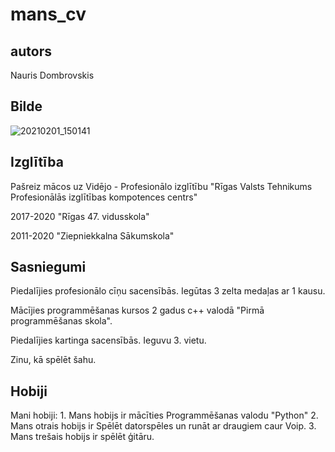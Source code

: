 # mans_cv

## autors
Nauris Dombrovskis

## Bilde
![20210201_150141](https://user-images.githubusercontent.com/78017805/106465319-7b3ce500-64a2-11eb-9e38-5852e59224d2.jpg)



## Izglītība

Pašreiz mācos uz Vidējo - Profesionālo izglītību "Rīgas Valsts Tehnikums Profesionālās izglītības kompotences centrs"

2017-2020 "Rīgas 47. vidusskola"

2011-2020 "Ziepniekkalna Sākumskola"

## Sasniegumi

Piedalījies profesionālo cīņu sacensībās. Iegūtas 3 zelta medaļas ar 1 kausu.

Mācījies programmēšanas kursos 2 gadus c++ valodā "Pirmā programmēšanas skola".

Piedalījies kartinga sacensībās. Ieguvu 3. vietu.

Zinu, kā spēlēt šahu.

## Hobiji

Mani hobiji:
    1. Mans hobijs ir mācīties Programmēšanas valodu "Python"
    2. Mans otrais hobijs ir Spēlēt datorspēles un runāt ar draugiem caur Voip.
    3. Mans trešais hobijs ir spēlēt ģitāru.




